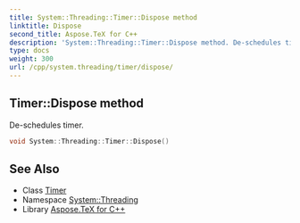 ```yaml
---
title: System::Threading::Timer::Dispose method
linktitle: Dispose
second_title: Aspose.TeX for C++
description: 'System::Threading::Timer::Dispose method. De-schedules timer in C++.'
type: docs
weight: 300
url: /cpp/system.threading/timer/dispose/
---
```

## Timer::Dispose method


De-schedules timer.

```cpp
void System::Threading::Timer::Dispose()
```

## See Also

* Class [Timer](../)
* Namespace [System::Threading](../../)
* Library [Aspose.TeX for C++](../../../)

